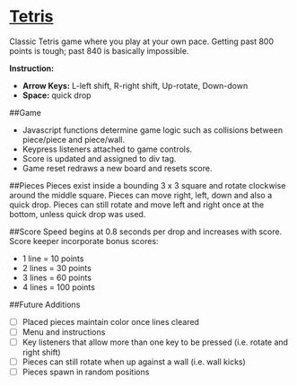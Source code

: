 # [Tetris][game]
[game]: http://stephanie-lee.github.io/Tetris/

Classic Tetris game where you play at your own pace. Getting past 800 points is tough; past 840 is basically impossible.

**Instruction:**
- **Arrow Keys:** L-left shift, R-right shift, Up-rotate, Down-down
- **Space:** quick drop

##Game
* Javascript functions determine game logic such as collisions between piece/piece and piece/wall.
* Keypress listeners attached to game controls.
* Score is updated and assigned to div tag.
* Game reset redraws a new board and resets score.

##Pieces
Pieces exist inside a bounding 3 x 3 square and rotate clockwise around the middle square. Pieces can move right, left, down and also a quick drop. Pieces can still rotate and move left and right once at the bottom, unless quick drop was used.

##Score
Speed begins at 0.8 seconds per drop and increases with score.
Score keeper incorporate bonus scores:
* 1 line = 10 points
* 2 lines = 30 points
* 3 lines = 60 points
* 4 lines = 100 points

##Future Additions
- [ ] Placed pieces maintain color once lines cleared
- [ ] Menu and instructions
- [ ] Key listeners that allow more than one key to be pressed (i.e. rotate and right shift)
- [ ] Pieces can still rotate when up against a wall (i.e. wall kicks)
- [ ] Pieces spawn in random positions
